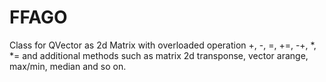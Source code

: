 # FFAGO
Class for QVector<A> as 2d Matrix with overloaded operation +, -, =, +=, -+, *, *= and additional methods 
such as matrix 2d transponse, vector arange, max/min, median and so on.
